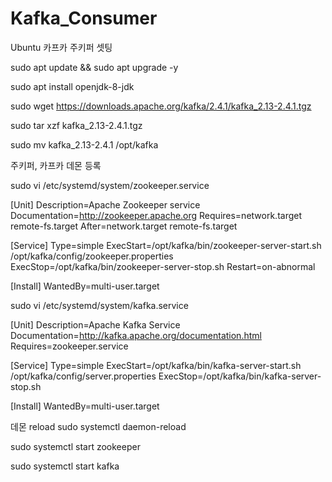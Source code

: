 # Kafka_Consumer

Ubuntu 카프카 주키퍼 셋팅

sudo apt update && sudo apt upgrade -y 

sudo apt install openjdk-8-jdk

sudo wget https://downloads.apache.org/kafka/2.4.1/kafka_2.13-2.4.1.tgz

sudo tar xzf kafka_2.13-2.4.1.tgz

sudo mv kafka_2.13-2.4.1 /opt/kafka

주키퍼, 카프카 데몬 등록

sudo vi /etc/systemd/system/zookeeper.service

[Unit]
Description=Apache Zookeeper service
Documentation=http://zookeeper.apache.org
Requires=network.target remote-fs.target
After=network.target remote-fs.target

[Service]
Type=simple
ExecStart=/opt/kafka/bin/zookeeper-server-start.sh /opt/kafka/config/zookeeper.properties
ExecStop=/opt/kafka/bin/zookeeper-server-stop.sh
Restart=on-abnormal

[Install]
WantedBy=multi-user.target

sudo vi /etc/systemd/system/kafka.service

[Unit]
Description=Apache Kafka Service
Documentation=http://kafka.apache.org/documentation.html
Requires=zookeeper.service

[Service]
Type=simple
ExecStart=/opt/kafka/bin/kafka-server-start.sh /opt/kafka/config/server.properties
ExecStop=/opt/kafka/bin/kafka-server-stop.sh

[Install]
WantedBy=multi-user.target

데몬 reload
sudo systemctl daemon-reload

sudo systemctl start zookeeper

sudo systemctl start kafka

